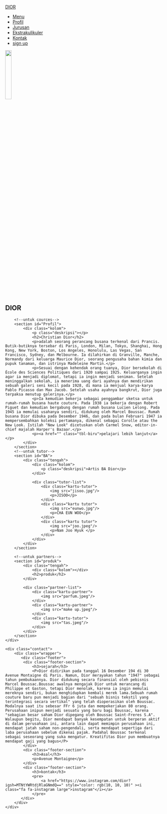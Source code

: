 <!DOCTYPE html>
<html lang="en">
<head>
    <meta charset="UTF-8">
    <meta name="viewport" content="width=device-width, initial-scale=1.0">
    <title>DIOR</title>
    <link rel="stylesheet" href="style.css">
</head>
<body>
    <nav>
       <div class="wrapper"> 
        <div class="logo"><a href="">DIOR</a></div>
        <div class="menu"></div>
        <ul>
            <li><a href="#Menu">Menu</a></li>
            <li><a href="#Profil">Profil</a></li>
            <li><a href="#Jurusan">Jurusan</a></li>
            <li><a href="#Ekstrakulikuler">Ekstrakulikuler</a></li>
            <li><a href="#Kontak">Kontak</a></li>
            <li><a href=""class="tbl-biru">sign up</a></li>
        </ul>
       </div> 
    </nav>
    <div class="wrapper">
        <!--untuk home-->
        <section id="Menu">
            <img src="D.png" width="20%">
            <div class="kolom">
                <p clas="Deskripsi"></p>
                <h2>DIOR</h2>
            </div>
        </section>

        <!--untuk cources-->
        <section id="Profil">
            <div class="kolom">
                <p class="deskripsi"></p>
                <h2>Christian Dior</h2>
                <p>adalah seorang perancang busana terkenal dari Prancis. Butik-butiknya tersebar di Paris, London, Milan, Tokyo, Shanghai, Hong Kong, New York, Boston, Los Angeles, Honolulu, Las Vegas, San Francisco, Sydney, dan Melbourne. Ia dilahirkan di Granville, Manche, Normandy dari keluarga Maurice Dior, seorang pengusaha bahan kimia dan pupuk tanaman, dan istrinya Madeleine Martin.</p>
                <p>Sesuai dengan kehendak orang tuanya, Dior bersekolah di École des Sciences Politiques dari 1920 sampai 1925. Keluarganya ingin agar ia menjadi diplomat, tetapi ia ingin menjadi seniman. Setelah meninggalkan sekolah, ia menerima uang dari ayahnya dan mendirikan sebuah galeri seni kecil pada 1928, di mana ia menjual karya-karya Pablo Picasso dan Max Jacob. Setelah usaha ayahnya bangkrut, Dior juga terpaksa menutup galerinya.</p>
                <p>Ia kemudian bekerja sebagai penggambar sketsa untuk rumah-rumah busana haute couture. Pada 1938 ia bekerja dengan Robert Piguet dan kemudian bergabung dengan rumah busana Lucien Lelong. Pada 1945 ia memulai usahanya sendiri, didukung oleh Marcel Boussac. Rumah busana Dior dibuka pada Desember 1946, dan pada bulan Februari 1947 ia mempersembahkan koleksi pertamanya, dikenal sebagai Corolle atau the New Look. Istilah "New Look" dicetuskan oleh Carmel Snow, editor-in-chief majalah Harper's Bazaar.</p>
                <p><a href="" class="tbl-biru">pelajari lebih lanjut</a></p>
            </div>
        </section>
        <!--untuk tutor-->
        <section id="BA">
            <div class="tengah">
                <div class="kolom">
                    <p class="deskripsi">Artis BA Dior</p>
                </div>

                <div class="tutor-list">
                    <div class="kartu-tutor">
                        <img src="jisoo.jpg"/>
                        <p>JISOO</p>
                    </div>
                    <div class="kartu tutor">
                        <img src="eunwo.jpg"/>
                        <p>CHA EUN WOO</p>
                    </div>
                    <div class="kartu tutor">
                        <img src="joo.jpeg"/>
                        <p>Nam Joo Hyuk </p>
                    </div>
                </div>
            </div>
        </section>

        <!--untuk partners-->
        <section id="produk">
            <div class="tengah">
                <div class="kolom"></div>
                <h2>produk</h2>
            </div>

            <div class="partner-list">
                <div class="kartu-partner">
                    <img src="parfum.jpeg"/>
                </div>
                <div class="kartu-partner">
                    <img src="make up.jpeg"/>
                </div>
                <div class="kartu-tutor">
                    <img src="tas.jpeg"/>
                </div>
            </div>
        </section>
    </div>

    <div class="contact">
        <div class="wrapper">
           <div class="footer">
            <div class="footer-section">
                <h3>sejarah</h3>
                <P>Dior didirikan pada tanggal 16 Desember 194 di 30 Avenue Montaigne di Paris. Namun, Dior merayakan tahun "1947" sebagai tahun pembukaannya. Dior didukung secara finansial oleh pebisnis Marcel Boussac.Boussac awalnya mengajak Dior untuk merancang di Philippe et Gaston, tetapi Dior menolak, karena ia ingin memulai mereknya sendiri, bukan menghidupkan kembali merek lama.Sebuah rumah couture baru pun menjadi bagian dari "sebuah bisnis tekstil yang terintegrasi secara vertikal" yang telah dioperasikan oleh Boussac. Modalnya saat itu sebesar FFr 6 juta dan mempekerjakan 80 orang. Perusahaan inipun menjadi sesuatu yang baru bagi Boussac, karena "sebagian besar saham Dior dipegang oleh Boussac Saint-Freres S.A". Walaupun begitu, Dior mendapat banyak kesempatan untuk berperan aktif di dalam perusahaan ini, antara lain dapat memimpin perusahaan ini, mendapat jatah saham non-pengendali, serta mendapat sepertiga dari laba perusahaan sebelum dikenai pajak. Padahal Boussac terkenal sebagai seseorang yang suka mengatur. Kreatifitas Dior pun membuatnya mendapat gaji yang bagus</P>
            </div>
            <div class="footer-section">
                <h3>Asal</h3>
                <p>Avenue Montaigne</p>
            </div>
            <div class="footer-section">
                <h3>kontak</h3>
                <pre>
                    <a href="https://www.instagram.com/dior?igsh=MTNtYWRtdjRlaGNmdQ==" style="color: rgb(10, 10, 10)" ><i class="fa fa-instagram large">instagram"</i></a>
                </pre>
           </div> 
        </div>
    </div>

</body>
</html>
